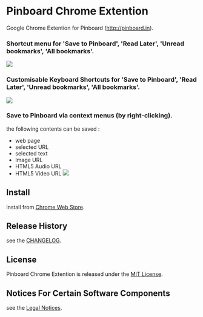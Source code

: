 # Pinboard Chrome Extention

Google Chrome Extention for Pinboard (http://pinboard.in).

### Shortcut menu for 'Save to Pinboard', 'Read Later', 'Unread bookmarks', 'All bookmarks'.
![](https://github.com/yasuyk/Pinboard-Chrome-Extension/raw/master/sample/png/screen_capture_01.png)

### Customisable Keyboard Shortcuts for 'Save to Pinboard', 'Read Later', 'Unread bookmarks', 'All bookmarks'.
![](https://github.com/yasuyk/Pinboard-Chrome-Extension/raw/master/sample/png/screen_capture_02.png)

### Save to Pinboard via context menus (by right-clicking).

the following contents can be saved :

   - web page
   - selected URL
   - selected text
   - Image URL
   - HTML5 Audio URL
   - HTML5 Video URL
![](https://github.com/yasuyk/Pinboard-Chrome-Extension/raw/master/sample/png/screen_capture_03.png)


## Install

install from [Chrome Web Store][web store].

[web store]: https://chrome.google.com/webstore/detail/pinboard/ghhlbnkkachmkhdfkfkoagcngfbnhgaf


## Release History

see the [CHANGELOG][changelog].

[changelog]: https://github.com/yasuyk/Pinboard-Chrome-Extension/blob/master/CHANGELOG.md


## License

Pinboard Chrome Extention is released under the [MIT License][license].

[license]: https://github.com/yasuyk/Pinboard-Chrome-Extension/blob/master/LICENSE


## Notices For Certain Software Components

see the [Legal Notices][legalnotices].

[legalnotices]:
https://github.com/yasuyk/Pinboard-Chrome-Extension/blob/master/LegalNotices.md
